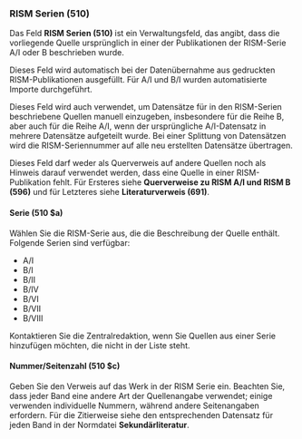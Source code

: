 ### RISM Serien (510)

Das Feld **RISM Serien (510)** ist ein Verwaltungsfeld, das angibt, dass die vorliegende Quelle ursprünglich in einer der Publikationen der RISM-Serie A/I oder B beschrieben wurde.

Dieses Feld wird automatisch bei der Datenübernahme aus gedruckten RISM-Publikationen ausgefüllt. Für A/I und B/I wurden automatisierte Importe durchgeführt.

Dieses Feld wird auch verwendet, um Datensätze für in den RISM-Serien beschriebene Quellen manuell einzugeben, insbesondere für die Reihe B, aber auch für die Reihe A/I, wenn der ursprüngliche A/I-Datensatz in mehrere Datensätze aufgeteilt wurde. Bei einer Splittung von Datensätzen wird die RISM-Seriennummer auf alle neu erstellten Datensätze übertragen.

Dieses Feld darf weder als Querverweis auf andere Quellen noch als Hinweis darauf verwendet werden, dass eine Quelle in einer RISM-Publikation fehlt. Für Ersteres siehe **Querverweise zu RISM A/I und RISM B (596)** und für Letzteres siehe **Literaturverweis (691)**.

#### Serie (510 $a)

Wählen Sie die RISM-Serie aus, die die Beschreibung der Quelle enthält. Folgende Serien sind verfügbar:
- A/I
- B/I
- B/II
- B/IV
- B/VI
- B/VII
- B/VIII

Kontaktieren Sie die Zentralredaktion, wenn Sie Quellen aus einer Serie hinzufügen möchten, die nicht in der Liste steht.

#### Nummer/Seitenzahl (510 $c)

Geben Sie den Verweis auf das Werk in der RISM Serie ein. Beachten Sie, dass jeder Band eine andere Art der Quellenangabe verwendet; einige verwenden individuelle Nummern, während andere Seitenangaben erfordern. Für die Zitierweise siehe den entsprechenden Datensatz für jeden Band in der Normdatei **Sekundärliteratur**.  

